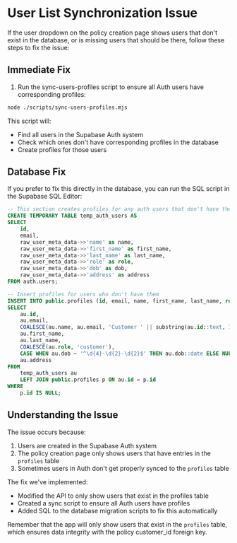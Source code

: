 # User List Synchronization Issue

If the user dropdown on the policy creation page shows users that don't exist in the database, or is missing users that should be there, follow these steps to fix the issue:

## Immediate Fix

1. Run the sync-users-profiles script to ensure all Auth users have corresponding profiles:

```bash
node ./scripts/sync-users-profiles.mjs
```

This script will:
- Find all users in the Supabase Auth system
- Check which ones don't have corresponding profiles in the database
- Create profiles for those users

## Database Fix

If you prefer to fix this directly in the database, you can run the SQL script in the Supabase SQL Editor:

```sql
-- This section creates profiles for any auth users that don't have them
CREATE TEMPORARY TABLE temp_auth_users AS
SELECT 
    id,
    email,
    raw_user_meta_data->>'name' as name,
    raw_user_meta_data->>'first_name' as first_name,
    raw_user_meta_data->>'last_name' as last_name,
    raw_user_meta_data->>'role' as role,
    raw_user_meta_data->>'dob' as dob,
    raw_user_meta_data->>'address' as address
FROM auth.users;

-- Insert profiles for users who don't have them
INSERT INTO public.profiles (id, email, name, first_name, last_name, role, dob, address)
SELECT 
    au.id,
    au.email,
    COALESCE(au.name, au.email, 'Customer ' || substring(au.id::text, 1, 8)),
    au.first_name,
    au.last_name,
    COALESCE(au.role, 'customer'),
    CASE WHEN au.dob ~ '^\d{4}-\d{2}-\d{2}$' THEN au.dob::date ELSE NULL END,
    au.address
FROM 
    temp_auth_users au
    LEFT JOIN public.profiles p ON au.id = p.id
WHERE 
    p.id IS NULL;
```

## Understanding the Issue

The issue occurs because:

1. Users are created in the Supabase Auth system
2. The policy creation page only shows users that have entries in the `profiles` table
3. Sometimes users in Auth don't get properly synced to the `profiles` table

The fix we've implemented:
- Modified the API to only show users that exist in the profiles table
- Created a sync script to ensure all Auth users have profiles
- Added SQL to the database migration scripts to fix this automatically

Remember that the app will only show users that exist in the `profiles` table, which ensures data integrity with the policy customer_id foreign key.
